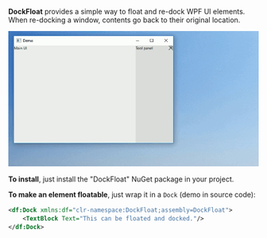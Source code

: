 **DockFloat** provides a simple way to float and re-dock WPF UI elements. When re-docking a window, contents go back to their original location.

![](demo.gif)

**To install**, just install the "DockFloat" NuGet package in your project.

**To make an element floatable**, just wrap it in a `Dock` (demo in source code):

```xml
<df:Dock xmlns:df="clr-namespace:DockFloat;assembly=DockFloat">
    <TextBlock Text="This can be floated and docked."/>
</df:Dock>
```